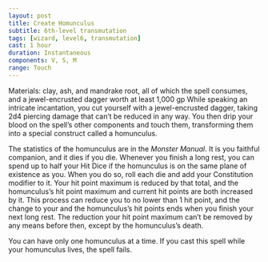 ```yaml
---
layout: post
title: Create Homunculus
subtitle: 6th-level transmutation
tags: [wizard, level6, transmutation]
cast: 1 hour
duration: Instantaneous
components: V, S, M
range: Touch
---
```

Materials: clay, ash, and mandrake root, all of which the spell consumes, and a jewel-encrusted dagger worth at least 1,000 gp
While speaking an intricate incantation, you cut yourself with a jewel-encrusted dagger, taking 2d4 piercing damage that can’t be reduced in any way. You then drip your blood on the spell’s other components and touch them, transforming them into a special construct called a homunculus.

The statistics of the homunculus are in the *Monster Manual*. It is you faithful companion, and it dies if you die. Whenever you finish a long rest, you can spend up to half your Hit Dice if the homunculus is on the same plane of existence as you. When you do so, roll each die and add your Constitution modifier to it. Your hit point maximum is reduced by that total, and the homunculus’s hit point maximum and current hit points are both increased by it. This process can reduce you to no lower than 1 hit point, and the change to your and the homunculus’s hit points ends when you finish your next long rest. The reduction your hit point maximum can’t be removed by any means before then, except by the homunculus’s death.

You can have only one homunculus at a time. If you cast this spell while your homunculus lives, the spell fails.